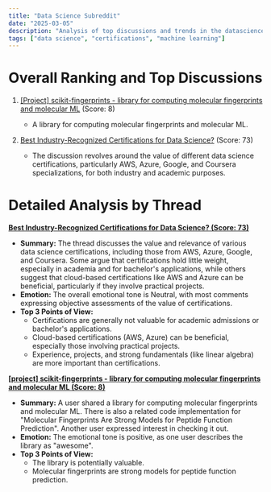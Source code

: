 ```yaml
---
title: "Data Science Subreddit"
date: "2025-03-05"
description: "Analysis of top discussions and trends in the datascience subreddit"
tags: ["data science", "certifications", "machine learning"]
---
```


# Overall Ranking and Top Discussions
1.  [[Project] scikit-fingerprints - library for computing molecular fingerprints and molecular ML](https://www.reddit.com/r/datascience/comments/1j43vpy/project_scikitfingerprints_library_for_computing/) (Score: 8)
    * A library for computing molecular fingerprints and molecular ML.

2.  [Best Industry-Recognized Certifications for Data Science?](https://www.reddit.com/r/datascience/comments/1j3r9qh/best_industryrecognized_certifications_for_data/) (Score: 73)
    * The discussion revolves around the value of different data science certifications, particularly AWS, Azure, Google, and Coursera specializations, for both industry and academic purposes.

# Detailed Analysis by Thread
**[Best Industry-Recognized Certifications for Data Science? (Score: 73)](https://www.reddit.com/r/datascience/comments/1j3r9qh/best_industryrecognized_certifications_for_data/)**
*  **Summary:** The thread discusses the value and relevance of various data science certifications, including those from AWS, Azure, Google, and Coursera. Some argue that certifications hold little weight, especially in academia and for bachelor's applications, while others suggest that cloud-based certifications like AWS and Azure can be beneficial, particularly if they involve practical projects.
*  **Emotion:** The overall emotional tone is Neutral, with most comments expressing objective assessments of the value of certifications.
*  **Top 3 Points of View:**
    * Certifications are generally not valuable for academic admissions or bachelor's applications.
    * Cloud-based certifications (AWS, Azure) can be beneficial, especially those involving practical projects.
    * Experience, projects, and strong fundamentals (like linear algebra) are more important than certifications.

**[[project] scikit-fingerprints - library for computing molecular fingerprints and molecular ML (Score: 8)](https://www.reddit.com/r/datascience/comments/1j43vpy/project_scikitfingerprints_library_for_computing/)**
*  **Summary:**  A user shared a library for computing molecular fingerprints and molecular ML. There is also a related code implementation for "Molecular Fingerprints Are Strong Models for Peptide Function Prediction". Another user expressed interest in checking it out.
*  **Emotion:** The emotional tone is positive, as one user describes the library as "awesome".
*  **Top 3 Points of View:**
    * The library is potentially valuable.
    * Molecular fingerprints are strong models for peptide function prediction.
